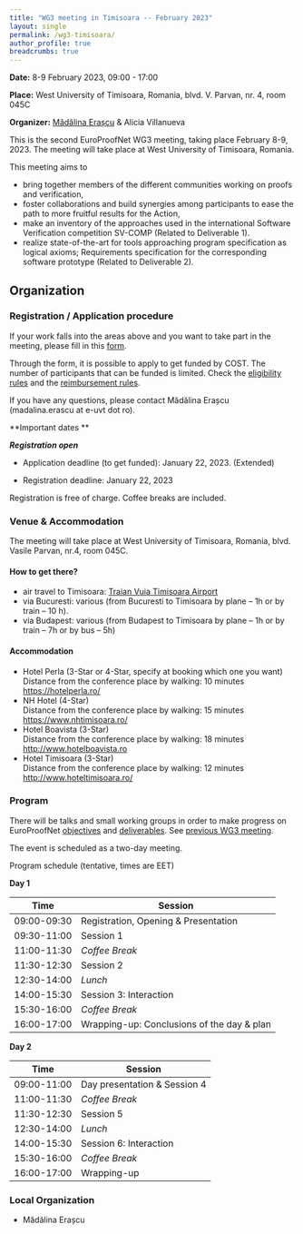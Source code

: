 ```yaml
---
title: "WG3 meeting in Timisoara -- February 2023"
layout: single
permalink: /wg3-timisoara/
author_profile: true
breadcrumbs: true
---
```


**Date:** 8-9 February 2023, 09:00 - 17:00

**Place:** West University of Timisoara, Romania, blvd. V. Parvan, nr. 4, room 045C

**Organizer:** [M&#259;d&#259;lina Era&#x219;cu](https://merascu.github.io/) & Alicia Villanueva


This is the second EuroProofNet WG3 meeting, taking place February 8-9, 2023. The meeting will take place at West University of Timisoara, Romania.

This meeting aims to
* bring together members of the different communities working on proofs and verification, 
* foster collaborations and build synergies among participants to ease the path to more fruitful results for the Action,
* make an inventory of the approaches used in the international Software Verification competition SV-COMP (Related to Deliverable 1). 
* realize state-of-the-art for tools approaching program specification as logical axioms; Requirements specification for the corresponding software prototype (Related to Deliverable 2).

<!--## Output

* Final [Report](./ReportWG3meeting.pdf).
* Some presentations and video recordings have been addded to the [program page](https://europroofnet.github.io/wg3-meeting1-program). Videos are stored on UPV ([terms of use](https://media.upv.es/#/termsofuse) of the video service).-->



## Organization
### Registration / Application procedure


If your work falls into the areas above and you want to take part in the meeting, please fill in this [form](https://forms.gle/YEBdscsfnf1LBLbN7). 

Through the form, it is possible to apply to get funded by COST. The number of participants that can be funded is limited. Check the [eligibility rules](../eligibility) and the [reimbursement rules](../reimbursement-rules).  

If you have any questions, please contact M&#259;d&#259;lina Era&#x219;cu (madalina.erascu at e-uvt dot ro).

**Important dates ** 

***Registration open***

* Application deadline (to get funded): January 22, 2023. (Extended)  <br> <!--*Applications received by this date will receive priority for reimbursement*.-->

* Registration deadline: January 22, 2023

Registration is free of charge. Coffee breaks are included.


<!--Please contact xxx if you have any problem during the registration process.-->

<!--We plan to have at least a session to present and discuss topics raised by WG3 members in the context of the Action goals and deliverables. If you are interested in briefly presenting a specific problem, please let us know through the dedicated question in the registration form. You can also contact Rodica Condurache (Rodica.b.condurache@gmail.com) and/or Alicia Villanueva (villanue@dsic.upv.es) for any question related to the program.-->

<!--### Funding applications-->

<!--The action can fund the travel to Valencia of about 10 participants with a daily allowance fixed at 100 euros. If you want to go to Valencia and be reimbursed, you need to send a mail to Alicia Villanueva <villanue@dsic.upv.es>. The action members who will be reimbursed will be chosen by taking into account the following criteria in order: importance wrt the research coordination objectives; inclusive target countries; age; gender; team with low resources; balance over the action life time between people, teams, countries and working groups.-->

### Venue & Accommodation

The meeting will take place at West University of Timisoara, Romania, blvd. Vasile Parvan, nr.4, room 045C.

#### How to get there?

* air travel to Timisoara: [Traian Vuia Timisoara Airport](http://aerotim.ro/index.php?pg=sosiri&lang=en)
* via Bucuresti: various (from Bucuresti to Timisoara by plane – 1h or by train – 10 h).
* via Budapest: various (from Budapest to Timisoara by plane – 1h or by train – 7h or by bus – 5h)

#### Accommodation

* ​​Hotel Perla (3-Star or 4-Star, specify at booking which one you want)<br>
Distance from the conference place by walking: 10 minutes<br>
https://hotelperla.ro/
* NH Hotel (4-Star)<br>
Distance from the conference place by walking: 15 minutes<br>
https://www.nhtimisoara.ro/
* Hotel Boavista (3-Star)<br>
Distance from the conference place by walking: 18 minutes<br>
http://www.hotelboavista.ro
* Hotel Timisoara (3-Star)<br>
Distance from the conference place by walking: 12 minutes<br>
http://www.hoteltimisoara.ro/


### Program

There will be talks and small working groups in order to make progress on EuroProofNet [objectives](https://europroofnet.github.io/objectives) and [deliverables](https://europroofnet.github.io/deliverables). See [previous WG3 meeting](https://europroofnet.github.io/wg3-meeting1/).

The event is scheduled as a two-day meeting. 

<!--[Full program](https://europroofnet.github.io/wg3-meeting1-program) with presentations.-->

Program schedule (tentative, times are EET)

**Day 1**

| Time      | Session |
| ----------- | ----------- |
| 09:00-09:30      | Registration, Opening & Presentation       |
| 09:30-11:00   | Session 1        |
| 11:00-11:30 | _Coffee Break_ |
| 11:30-12:30 | Session 2 |
| 12:30-14:00 | _Lunch_ |
| 14:00-15:30 | Session 3: Interaction |
| 15:30-16:00 | _Coffee Break_ |
| 16:00-17:00 | Wrapping-up: Conclusions of the day & plan |

**Day 2**

| Time      | Session |
| ----------- | ----------- |
| 09:00-11:00      | Day presentation & Session 4       |
| 11:00-11:30   | _Coffee Break_      |
| 11:30-12:30 | Session 5 |
| 12:30-14:00 | _Lunch_ |
| 14:00-15:30 | Session 6: Interaction |
| 15:30-16:00 | _Coffee Break_ |
| 16:00-17:00 | Wrapping-up |


### Local Organization

* M&#259;d&#259;lina Era&#x219;cu
